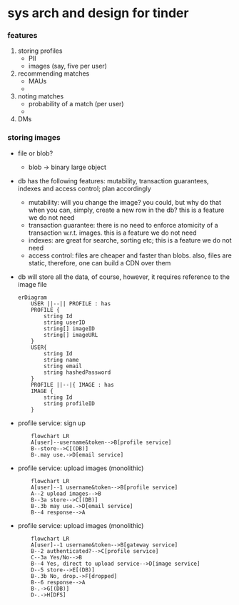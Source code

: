 # sys arch and design for tinder
### features
1. storing profiles
    - PII
    - images (say, five per user)
2. recommending matches
    - MAUs
    - 
3. noting matches
    - probability of a match (per user)
    - 
4. DMs
### storing images
* file or blob?
    - blob &rarr; binary large object
* db has the following features: mutability, transaction guarantees, indexes and access control; plan accordingly
    - mutability: will you change the image? you could, but why do that when you can, simply, create a new row in the db? this is a feature we do not need
    - transaction guarantee: there is no need to enforce atomicity of a transaction w.r.t. images. this is a feature we do not need
    - indexes: are great for searche, sorting etc; this is a feature we do not need
    - access control: files are cheaper and faster than blobs. also, files are static, therefore, one can build a CDN over them
* db will store all the data, of course, however, it requires reference to the image file

    ```mermaid
    erDiagram
        USER ||--|| PROFILE : has
        PROFILE {
            string Id
            string userID
            string[] imageID
            string[] imageURL
        }
        USER{
            string Id
            string name
            string email
            string hashedPassword
        }
        PROFILE ||--|{ IMAGE : has
        IMAGE {
            string Id
            string profileID
        }
    ```

* profile service: sign up

    ```mermaid
        flowchart LR
        A[user]--username&token-->B[profile service]
        B--store-->C[(DB)]
        B-.may use.->D[email service]
    ```

* profile service: upload images (monolithic)

    ```mermaid
        flowchart LR
        A[user]--1 username&token-->B[profile service]
        A--2 upload images-->B
        B--3a store-->C[(DB)]
        B-.3b may use.->D[email service]
        B--4 response-->A
    ```

* profile service: upload images (monolithic)

    ```mermaid
        flowchart LR
        A[user]--1 username&token-->B[gateway service]
        B--2 authenticated?-->C[profile service]
        C--3a Yes/No-->B
        B--4 Yes, direct to upload service-->D[image service]
        D--5 store-->E[(DB)]
        B-.3b No, drop.->F[dropped]
        B--6 response-->A
        B-.->G[(DB)]
        D-.->H[DFS]
    ```
